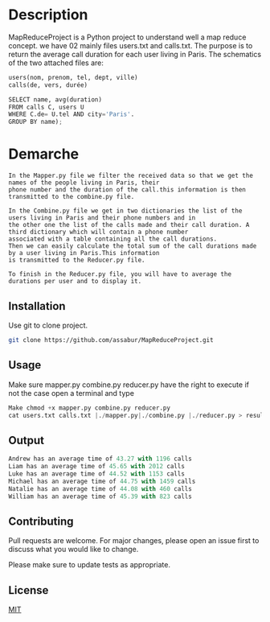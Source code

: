 # Description

MapReduceProject is a Python project to understand well a map reduce concept.
we have 02 mainly files users.txt and calls.txt.
The purpose is to return the average call duration for each user living in Paris.
The schematics of the two attached files are:

```python
users(nom, prenom, tel, dept, ville)
calls(de, vers, durée)

SELECT name, avg(duration)
FROM calls C, users U
WHERE C.de= U.tel AND city='Paris'.
GROUP BY name);
```
# Demarche
```
In the Mapper.py file we filter the received data so that we get the names of the people living in Paris, their
phone number and the duration of the call.this information is then transmitted to the combine.py file.

In the Combine.py file we get in two dictionaries the list of the users living in Paris and their phone numbers and in
the other one the list of the calls made and their call duration. A third dictionary which will contain a phone number
associated with a table containing all the call durations.
Then we can easily calculate the total sum of the call durations made by a user living in Paris.This information 
is transmitted to the Reducer.py file.

To finish in the Reducer.py file, you will have to average the durations per user and to display it.
```

## Installation

Use git to clone project.
```bash
git clone https://github.com/assabur/MapReduceProject.git
```
## Usage
Make sure mapper.py combine.py reducer.py have the right to execute
if not the case open a terminal and type
```python
Make chmod +x mapper.py combine.py reducer.py
cat users.txt calls.txt |./mapper.py|./combine.py |./reducer.py > resultat.txt
```

## Output
```python
Andrew has an average time of 43.27 with 1196 calls
Liam has an average time of 45.65 with 2012 calls
Luke has an average time of 44.52 with 1153 calls
Michael has an average time of 44.75 with 1459 calls
Natalie has an average time of 44.08 with 460 calls
William has an average time of 45.39 with 823 calls

```

## Contributing
Pull requests are welcome. For major changes, please open an issue first to discuss what you would like to change.

Please make sure to update tests as appropriate.

## License
[MIT](https://choosealicense.com/licenses/mit/)
